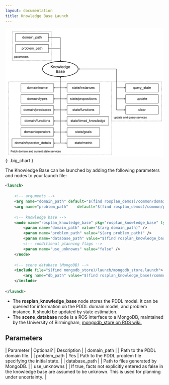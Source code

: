 ```yaml
---
layout: documentation
title: Knowledge Base Launch
---
```


![PI](../images/rosplan_knowledge_base.png){: .big_chart }

The Knowledge Base can be launched by adding the following parameters and nodes to your launch file:

```xml
<launch>

	<!-- arguments -->
	<arg name="domain_path"	default="$(find rosplan_demos)/common/domain_turtlebot.pddl" />
	<arg name="problem_path"	default="$(find rosplan_demos)/common/problem_turtlebot.pddl" />

	<!-- knowledge base -->
	<node name="rosplan_knowledge_base" pkg="rosplan_knowledge_base" type="knowledgeBase" respawn="false" output="screen">
		<param name="domain_path" value="$(arg domain_path)" />
		<param name="problem_path" value="$(arg problem_path)" />
		<param name="database_path" value="$(find rosplan_knowledge_base)/common/mongoDB/" />
		<!-- conditional planning flags -->
		<param name="use_unknowns" value="false" />
	</node>

	<!-- scene database (MongoDB) -->
	<include file="$(find mongodb_store)/launch/mongodb_store.launch">
		<arg name="db_path" value="$(find rosplan_knowledge_base)/common/mongoDB/"/>
	</include>

</launch>
```

- The **rosplan_knowledge_base** node stores the PDDL model. It can be queried for information on the PDDL domain model, and problem instance. It should be updated by state estimation.
- The **scene_database** node is a ROS interface to a MongoDB, maintained by the University of Birmingham, [mongodb_store on ROS wiki.](http://wiki.ros.org/mongodb_store)

## Parameters

| Parameter     | Optional? | Description |
| domain_path   |           | Path to the PDDL domain file. |
| problem_path  | Yes       | Path to the PDDL problem file specifying the initial state. |
| database_path |           | Path to files generated by MongoDB. |
| use_unknowns  |           | If true, facts not explicitly entered as false in the knowledge base are assumed to be unknown. This is used for planning under uncertainty. |
